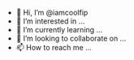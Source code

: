 - 👋 Hi, I’m @iamcoolfip
- 👀 I’m interested in ...
- 🌱 I’m currently learning ...
- 💞️ I’m looking to collaborate on ...
- 📫 How to reach me ...

<!---
iamcoolfip/iamcoolfip is a ✨ special ✨ repository because its `README.md` (this file) appears on your GitHub profile.
You can click the Preview link to take a look at your changes.
--->
